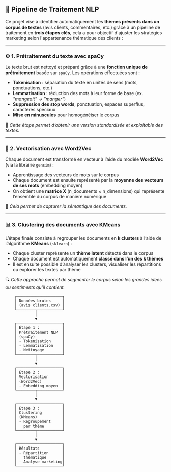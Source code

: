 ## 🧠 Pipeline de Traitement NLP

Ce projet vise à identifier automatiquement les **thèmes présents dans un corpus de textes** (avis clients, commentaires, etc.) grâce à un pipeline de traitement en **trois étapes clés**, cela a pour objectif d'ajuster les stratégies marketing selon l'appartenance thématique des clients  :

---

### ⚙️ 1. Prétraitement du texte avec spaCy

Le texte brut est nettoyé et préparé grâce à une **fonction unique de prétraitement** basée sur `spaCy`. Les opérations effectuées sont :

- **Tokenisation** : séparation du texte en unités de sens (mots, ponctuations, etc.)
- **Lemmatisation** : réduction des mots à leur forme de base (ex. *"mangeait"* → *"manger"*)
- **Suppression des stop words**, ponctuation, espaces superflus, caractères spéciaux
- **Mise en minuscules** pour homogénéiser le corpus

🔧 *Cette étape permet d’obtenir une version standardisée et exploitable des textes.*

---

### 📐 2. Vectorisation avec Word2Vec

Chaque document est transformé en vecteur à l’aide du modèle **Word2Vec** (via la librairie `gensim`) :

- Apprentissage des vecteurs de mots sur le corpus
- Chaque document est ensuite représenté par la **moyenne des vecteurs de ses mots** (embedding moyen)
- On obtient une **matrice X** (n_documents × n_dimensions) qui représente l’ensemble du corpus de manière numérique

🧩 *Cela permet de capturer la sémantique des documents.*

---

### 📊 3. Clustering des documents avec KMeans

L’étape finale consiste à regrouper les documents en **k clusters** à l’aide de l’algorithme **KMeans** (`sklearn`) :

- Chaque cluster représente un **thème latent** détecté dans le corpus
- Chaque document est automatiquement **classé dans l’un des k thèmes**
- Il est ensuite possible d’analyser les clusters, visualiser les répartitions ou explorer les textes par thème

🔍 *Cette approche permet de segmenter le corpus selon les grandes idées ou sentiments qu’il contient.*



        ┌────────────────────┐
        │ Données brutes     │
        │ (avis clients.csv) │
        └────────┬───────────┘
                 │
                 ▼
        ┌────────────────────┐
        │ Étape 1 :          │
        │ Prétraitement NLP  │
        │ (spaCy)            │
        │ - Tokenisation     │
        │ - Lemmatisation    │
        │ - Nettoyage        │
        └────────┬───────────┘
                 │
                 ▼
        ┌────────────────────┐
        │ Étape 2 :          │
        │ Vectorisation      │
        │ (Word2Vec)         │
        │ - Embedding moyen  │
        └────────┬───────────┘
                 │
                 ▼
        ┌────────────────────┐
        │ Étape 3 :          │
        │ Clustering         │
        │ (KMeans)           │
        │ - Regroupement     │
        │   par thème        │
        └────────┬───────────┘
                 │
                 ▼
        ┌────────────────────┐
        │ Résultats          │
        │ - Répartition      │
        │   thématique       │
        │ - Analyse marketing│
        └────────────────────┘
